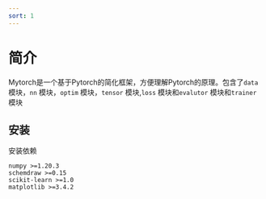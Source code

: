 ```yaml
---
sort: 1
---
```


# 简介  
Mytorch是一个基于Pytorch的简化框架，方便理解Pytorch的原理。包含了`data` 模块，`nn` 模块，`optim` 模块，`tensor` 模块,`loss` 模块和`evalutor` 模块和`trainer` 模块
## 安装  
安装依赖
``` 
numpy >=1.20.3
schemdraw >=0.15
scikit-learn >=1.0
matplotlib >=3.4.2
``` 
